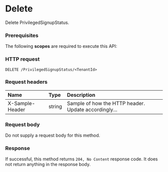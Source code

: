 # Delete

Delete PrivilegedSignupStatus.
### Prerequisites
The following **scopes** are required to execute this API: 
### HTTP request
<!-- { "blockType": "ignored" } -->
```http
DELETE /PrivilegedSignupStatus/<TenantId>

```
### Request headers
| Name       | Type | Description|
|:---------------|:--------|:----------|
| X-Sample-Header  | string  | Sample of how the HTTP header. Update accordingly...|

### Request body
Do not supply a request body for this method.


### Response
If successful, this method returns `204, No Content` response code. It does not return anything in the response body.


<!-- uuid: a4716fd7-a9a0-4b29-9593-21276cb830a5
2015-10-16 09:34:59 UTC -->
<!-- {
  "type": "#page.annotation",
  "description": "Delete",
  "keywords": "",
  "section": "documentation",
  "tocPath": ""
}-->